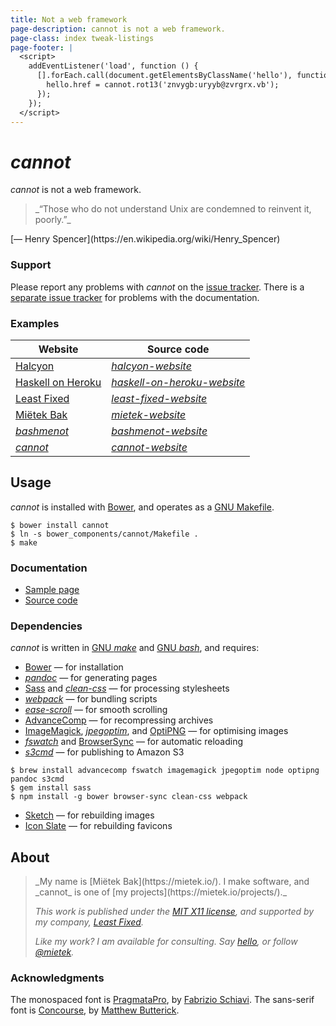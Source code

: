 ```yaml
---
title: Not a web framework
page-description: cannot is not a web framework.
page-class: index tweak-listings
page-footer: |
  <script>
    addEventListener('load', function () {
      [].forEach.call(document.getElementsByClassName('hello'), function (hello) {
        hello.href = cannot.rot13('znvygb:uryyb@zvrgrx.vb');
      });
    });
  </script>
---
```



_cannot_
========

_cannot_ is not a web framework.


<aside class="inline">
<a class="micro face henry-spencer" href="https://en.wikipedia.org/wiki/Henry_Spencer"></a>
<blockquote>_“Those who do not understand Unix are condemned to reinvent it, poorly.”_</blockquote>
<p>[— Henry Spencer](https://en.wikipedia.org/wiki/Henry_Spencer)</p>
</aside>


### Support

Please report any problems with _cannot_ on the [issue tracker](https://github.com/mietek/cannot/issues/).  There is a [separate issue tracker](https://github.com/mietek/cannot-website/issues/) for problems with the documentation.


### Examples

Website                                           | Source code
--------------------------------------------------|--------------
[Halcyon](https://halcyon.sh/)                    | [_halcyon-website_](https://github.com/mietek/halcyon-website)
[Haskell on Heroku](https://haskellonheroku.com/) | [_haskell-on-heroku-website_](https://github.com/mietek/haskell-on-heroku-website)
[Least Fixed](https://leastfixed.com/)            | [_least-fixed-website_](https://github.com/mietek/least-fixed-website)
[Miëtek Bak](https://mietek.io/)                  | [_mietek-website_](https://github.com/mietek/mietek-website)
[_bashmenot_](https://bashmenot.mietek.io/)       | [_bashmenot-website_](https://github.com/mietek/bashmenot-website)
[_cannot_](https://cannot.mietek.io/)             | [_cannot-website_](https://github.com/mietek/cannot-website)


Usage
-----

_cannot_ is installed with [Bower](http://bower.io/), and operates as a [GNU Makefile](https://gnu.org/software/make/).

```
$ bower install cannot
$ ln -s bower_components/cannot/Makefile .
$ make
```


### Documentation

<div><nav>
<ul class="menu open">
<li><a href="/sample/">Sample page</a></li>
<li><a href="https://github.com/mietek/cannot">Source code</a></li>
</ul>
</nav></div>


### Dependencies

_cannot_ is written in [GNU _make_](https://gnu.org/software/make/) and [GNU _bash_](https://gnu.org/software/bash/), and requires:

- [Bower](http://bower.io/) — for installation
- [_pandoc_](http://johnmacfarlane.net/pandoc/) — for generating pages
- [Sass](http://sass-lang.com/) and [_clean-css_](https://github.com/jakubpawlowicz/clean-css) — for processing stylesheets
- [_webpack_](https://webpack.github.io/) — for bundling scripts
- [_ease-scroll_](https://github.com/mietek/ease-scroll) — for smooth scrolling
- [Advance<span class="small-caps">Comp</span>](http://advancemame.sourceforge.net/comp-readme.html) — for recompressing archives
- [ImageMagick](http://imagemagick.org/), [_jpegoptim_](https://github.com/tjko/jpegoptim), and [OptiPNG](http://optipng.sourceforge.net/) — for optimising images
- [_fswatch_](https://github.com/emcrisostomo/fswatch) and [BrowserSync](http://browsersync.io/) — for automatic reloading
- [_s3cmd_](http://s3tools.org/) — for publishing to Amazon S3

```
$ brew install advancecomp fswatch imagemagick jpegoptim node optipng pandoc s3cmd
$ gem install sass
$ npm install -g bower browser-sync clean-css webpack
```

- [Sketch](http://bohemiancoding.com/sketch/) — for rebuilding images
- [Icon Slate](http://kodlian.com/apps/icon-slate/) — for rebuilding favicons


About
-----

<div class="aside-like">
<a class="face mietek" href="https://mietek.io/"></a>
<blockquote>_My name is [Miëtek Bak](https://mietek.io/).  I make software, and _cannot_ is one of [my projects](https://mietek.io/projects/)._

_This work is published under the [MIT X11 license](/license/), and supported by my company, [Least Fixed](https://leastfixed.com/)._

_Like my work?  I am available for consulting.  Say <a class="hello" href="">hello</a>, or follow <a href="https://twitter.com/mietek">@mietek</a>._
</blockquote>
</div>


### Acknowledgments

The monospaced font is [PragmataPro](http://fsd.it/fonts/pragmatapro.htm), by [Fabrizio Schiavi](http://fsd.it/).  The sans-serif font is [Concourse](http://practicaltypography.com/concourse.html), by [Matthew Butterick](http://practicaltypography.com/).

